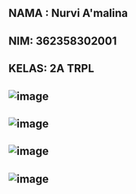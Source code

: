 NAMA : Nurvi A'malina
-
NIM: 362358302001
-
KELAS: 2A TRPL
-
![image](https://github.com/user-attachments/assets/f8191e45-3f90-43b9-a8ab-e72899b2cb48)
-
![image](https://github.com/user-attachments/assets/cb122daf-3ea0-44a9-af60-ff9b4d13086f)
-
![image](https://github.com/user-attachments/assets/1addab5b-c71f-4669-af0d-728cf6ea7e32)
-
![image](https://github.com/user-attachments/assets/6bcfb0d9-71fd-42f1-b77d-89d3ac36863d)
-



